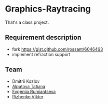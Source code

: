 # Graphics-Raytracing
That's a class project.
## Requirement description
- fork https://gist.github.com/rossant/6046463
- implement refraction support 
## Team
- Dmitrii Kozlov 
- [Alpatova Tatiana](https://github.com/atani20)
- [Evgeniia Rumiantseva](https://github.com/unjamini)
- [Rizhenko Viktor](https://github.com/WiillyWonka)
